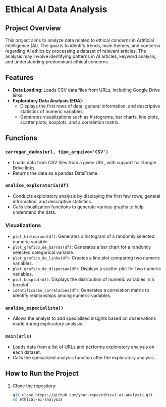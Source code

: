 # Ethical AI Data Analysis

## Project Overview
This project aims to analyze data related to ethical concerns in Artificial Intelligence (AI). The goal is to identify trends, main themes, and concerns regarding AI ethics by processing a dataset of relevant articles. The analysis may involve identifying patterns in AI articles, keyword analysis, and understanding predominant ethical concerns.

## Features
- **Data Loading**: Loads CSV data files from URLs, including Google Drive links.
- **Exploratory Data Analysis (EDA)**:
  - Displays the first rows of data, general information, and descriptive statistics of numeric variables.
  - Generates visualizations such as histograms, bar charts, line plots, scatter plots, boxplots, and a correlation matrix.

## Functions
### `carregar_dados(url, tipo_arquivo='CSV')`
- Loads data from CSV files from a given URL, with support for Google Drive links.
- Returns the data as a pandas DataFrame.

### `analise_exploratoria(df)`
- Conducts exploratory analysis by displaying the first few rows, general information, and descriptive statistics.
- Calls visualization functions to generate various graphs to help understand the data.

### Visualizations
- `plot_histograma(df)`: Generates a histogram of a randomly selected numeric variable.
- `plot_grafico_de_barras(df)`: Generates a bar chart for a randomly selected categorical variable.
- `plot_grafico_de_linha(df)`: Creates a line plot comparing two numeric variables.
- `plot_grafico_de_dispersao(df)`: Displays a scatter plot for two numeric variables.
- `plot_boxplot(df)`: Displays the distribution of numeric variables in a boxplot.
- `identificacao_correlacoes(df)`: Generates a correlation matrix to identify relationships among numeric variables.

### `analise_especialista()`
- Allows the analyst to add specialized insights based on observations made during exploratory analysis.

### `main(urls)`
- Loads data from a list of URLs and performs exploratory analysis on each dataset.
- Calls the specialized analysis function after the exploratory analysis.

## How to Run the Project
1. Clone the repository:
   ```bash
   git clone https://github.com/your-repo/ethical-ai-analysis.git
   cd ethical-ai-analysis
